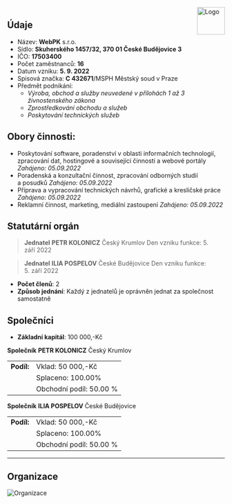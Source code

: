 <img src="https://github.com/SurfaceNote/anis/assets/72889112/e798552c-ae43-4456-8e63-4633b2dcf949" alt="Logo" align=right style="height:4rem;" />


## Údaje

- Název: **WebPK** s.r.o.
- Sídlo: **Skuherského 1457/32, 370 01 České Budějovice 3**
- IČO: **17503400**
- Počet zaměstnanců: **16**
- Datum vzniku: **5. 9. 2022**
- Spisová značka: **C 432671**/MSPH Městský soud v Praze
- Předmět podnikání:
	- *Výroba, obchod a služby neuvedené v přílohách 1 až 3 živnostenského zákona*
	- *Zprostředkování obchodu a služeb*
	- *Poskytování technických služeb*

## Obory činnosti:

- Poskytování software, poradenství v oblasti informačních technologií, zpracování dat, hostingové a související činnosti a webové portály *Zahájeno: 05.09.2022*
- Poradenská a konzultační činnost, zpracování odborných studií a posudků *Zahájeno: 05.09.2022*
- Příprava a vypracování technických návrhů, grafické a kresličské práce *Zahájeno: 05.09.2022*
- Reklamní činnost, marketing, mediální zastoupení *Zahájeno: 05.09.2022*

## Statutární orgán

> **Jednatel**
> 	**PETR KOLONICZ**
> 	Český Krumlov
> 	Den vzniku funkce: 5. září 2022

> **Jednatel**
> 	**ILIA POSPELOV**
> 	České Budějovice
> 	Den vzniku funkce: 5. září 2022

- **Počet členů**:  2
- **Způsob jednání**: Každý z jednatelů je oprávněn jednat za společnost samostatně

## Společníci

- **Základní kapitál**: 100 000,-Kč

**Společník**
	**PETR KOLONICZ**
	Český Krumlov

|   |   |
|---|---|
|**Podíl:**|Vklad: 50 000,-Kč|
||Splaceno: 100.00%|
||Obchodní podíl: 50.00 %|

**Společník**
	**ILIA POSPELOV**
	České Budějovice

|   |   |
|---|---|
|**Podíl:**|Vklad: 50 000,-Kč|
||Splaceno: 100.00%|
||Obchodní podíl: 50.00 %|

---

## Organizace

![Organizace](https://i.ibb.co/x2W3LJ2/diagram-export-10-18-2023-3-49-38-PM.png)
